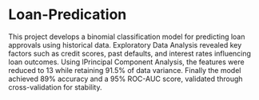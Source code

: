 # Loan-Predication
This project develops a binomial classification model for predicting loan approvals using historical data. Exploratory Data Analysis revealed key factors such as credit scores, past defaults, and interest rates influencing loan outcomes. Using lPrincipal Component Analysis, the features were reduced to 13 while retaining 91.5% of data variance. Finally the model achieved 89% accuracy and a 95% ROC-AUC score, validated through cross-validation for stability. 
